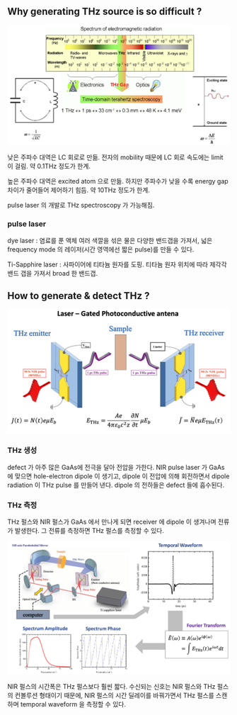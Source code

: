 ## Why generating THz source is so difficult ?

![](./img/THz_1.png)

낮은 주파수 대역은 LC 회로로 만듦. 전자의 mobility 때문에 LC 회로 속도에는 limit 이 걸림. 약 0.1THz 정도가 한계.

높은 주파수 대역은 excited atom 으로 만듦. 하지만 주파수가 낮을 수록 energy gap 차이가 줄어들어 제어하기 힘듬. 약 10THz 정도가 한계.

pulse laser 의 개발로 THz spectroscopy 가 가능해짐.

### pulse laser

dye laser : 염료를 푼 액체 여러 색깔을 섞은 물은 다양한 밴드갭을 가져서, 넓은 frequency mode 의 레이저(시간 영역에선 짧은 pulse)를 만들 수 있다.

Ti-Sapphire laser : 사파이어에 티타늄 원자를 도핑. 티타늄 원자 위치에 따라 제각각 밴드 갭을 가져서 broad 한 밴드갭.




## How to generate & detect THz ?

![](./img/THz_2.png)

### THz 생성

defect 가 아주 많은 GaAs에 전극을 달아 전압을 가한다. NIR pulse laser 가 GaAs 에 맞으면 hole-electron dipole 이 생기고, dipole 이 전압에 의해 회전하면서 dipole radiation 이 THz pulse 를 만들어 낸다. dipole 의 전하들은 defect 들에 흡수된다.

### THz 측정

THz 펄스와 NIR 펄스가 GaAs 에서 만나게 되면 receiver 에 dipole 이 생겨나며 전류가 발생한다. 그 전류를 측정하면 THz 펄스를 측정할 수 있다.

![](./img/THz_3.png)

NIR 펄스의 시간폭은 THz 펄스보다 훨씬 짧다. 수신되는 신호는 NIR 펄스와 THz 펄스의 컨볼루션 형태이기 때문에, NIR 펄스의 시간 딜레이를 바꿔가면서 THz 펄스를 스캔하며 temporal waveform 을 측정할 수 있다.